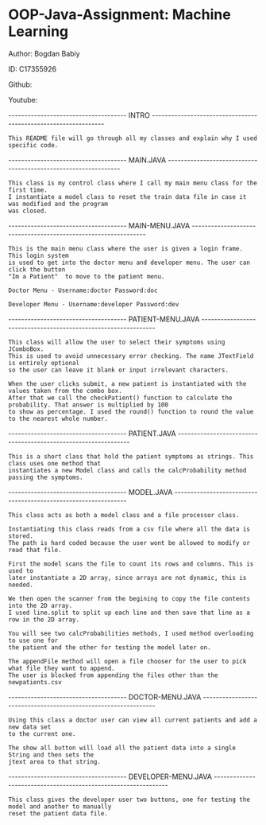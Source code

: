 # OOP-Java-Assignment: Machine Learning

Author: Bogdan Babiy

ID: C17355926

Github:

Youtube:

------------------------------------- INTRO ---------------------------------------------------------------

	This README file will go through all my classes and explain why I used  specific code.



------------------------------------- MAIN.JAVA ---------------------------------------------------------------

	This class is my control class where I call my main menu class for the first time.
	I instantiate a model class to reset the train data file in case it was modified and the program
	was closed.
	
	
	
------------------------------------- MAIN-MENU.JAVA ---------------------------------------------------------------

	This is the main menu class where the user is given a login frame. This login system
	is used to get into the doctor menu and developer menu. The user can click the button 
	"Im a Patient"	to move to the patient menu. 
	
	Doctor Menu - Username:doctor Password:doc
	
	Developer Menu - Username:developer Password:dev
	
	
	
------------------------------------- PATIENT-MENU.JAVA ---------------------------------------------------------------

	This class will allow the user to select their symptoms using JComboBox.
	This is used to avoid unnecessary error checking. The name JTextField is entirely optional
	so the user can leave it blank or input irrelevant characters.
	
	When the user clicks submit, a new patient is instantiated with the values taken from the combo box.
	After that we call the checkPatient() function to calculate the probability. That answer is multiplied by 100
	to show as percentage. I used the round() function to round the value to the nearest whole number.
	
	
	
------------------------------------- PATIENT.JAVA ---------------------------------------------------------------

	This is a short class that hold the patient symptoms as strings. This class uses one method that 
	instantiates a new Model class and calls the calcProbability method passing the symptoms.
	
	
	
------------------------------------- MODEL.JAVA ---------------------------------------------------------------

	This class acts as both a model class and a file processor class.
	
	Instantiating this class reads from a csv file where all the data is stored.
	The path is hard coded because the user wont be allowed to modify or read that file.
	
	First the model scans the file to count its rows and columns. This is used to
	later instantiate a 2D array, since arrays are not dynamic, this is needed.
	
	We then open the scanner from the begining to copy the file contents into the 2D array.
	I used line.split to split up each line and then save that line as a row in the 2D array.
	
	You will see two calcProbabilities methods, I used method overloading to use one for
	the patient and the other for testing the model later on.
	
	The appendFile method will open a file chooser for the user to pick what file they want to append.
	The user is blocked from appending the files other than the newpatients.csv


	
------------------------------------- DOCTOR-MENU.JAVA ---------------------------------------------------------------

	Using this class a doctor user can view all current patients and add a new data set
	to the current one.
	
	The show all button will load all the patient data into a single String and then sets the 
	jtext area to that string.
	
	
------------------------------------- DEVELOPER-MENU.JAVA ---------------------------------------------------------------

	This class gives the developer user two buttons, one for testing the model and another to manually 
	reset the patient data file.

	
	